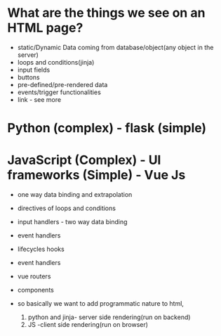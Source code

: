 # What are the things we see on an HTML page?

- static/Dynamic Data coming from database/object(any object in the server)
- loops and conditions(jinja)
- input fields
- buttons
- pre-defined/pre-rendered data
- events/trigger functionalities
- link - see more 

# Python (complex) - flask (simple)

# JavaScript (Complex) - UI frameworks (Simple) - Vue Js 

- one way data binding and extrapolation
- directives of loops and conditions 
- input handlers - two way data binding
- event handlers
- lifecycles hooks 
- event handlers
- vue routers
- components

- so basically we want to add programmatic nature to html, 
  1. python and jinja- server side rendering(run on backend)
  2. JS -client side rendering(run on browser)